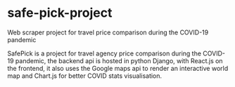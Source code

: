 # safe-pick-project
Web scraper project for travel price comparison during the COVID-19 pandemic

SafePick is a project for travel agency price comparison during the COVID-19 pandemic, the backend api is hosted in python Django, with React.js on the frontend, it also uses the Google maps api to render an interactive world map and Chart.js for better COVID stats visualisation.

